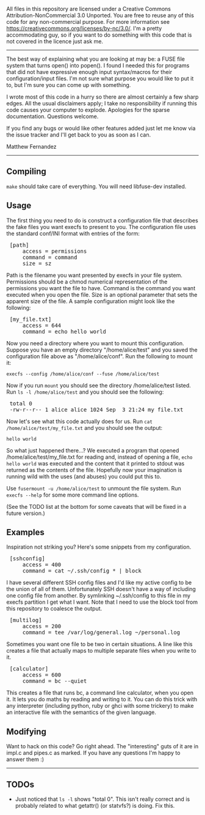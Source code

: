All files in this repository are licensed under a Creative Commons Attribution-NonCommercial 3.0 Unported. You are free to reuse any of this code for any non-commercial purpose. For more information see https://creativecommons.org/licenses/by-nc/3.0/. I'm a pretty accommodating guy, so if you want to do something with this code that is not covered in the licence just ask me.

<hr />

The best way of explaining what you are looking at may be: a FUSE file system that turns open() into popen(). I found I needed this for programs that did not have expressive enough input syntax/macros for their configuration/input files. I'm not sure what purpose you would like to put it to, but I'm sure you can come up with something.

I wrote most of this code in a hurry so there are almost certainly a few sharp edges. All the usual disclaimers apply; I take no responsibility if running this code causes your computer to explode. Apologies for the sparse documentation. Questions welcome.

If you find any bugs or would like other features added just let me know via the issue tracker and I'll get back to you as soon as I can.

Matthew Fernandez

<hr />

## Compiling

`make` should take care of everything. You will need libfuse-dev installed.

## Usage

The first thing you need to do is construct a configuration file that describes the fake files you want execfs to present to you. The configuration file uses the standard conf/INI format with entries of the form:

<pre>
 [path]
     access = permissions
     command = command
     size = sz
</pre>

Path is the filename you want presented by execfs in your file system. Permissions should be a chmod numerical representation of the permissions you want the file to have. Command is the command you want executed when you open the file. Size is an optional parameter that sets the apparent size of the file. A sample configuration might look like the following:

<pre>
 [my_file.txt]
     access = 644
     command = echo hello world
</pre>

Now you need a directory where you want to mount this configuration. Suppose you have an empty directory "/home/alice/test" and you saved the configuration file above as "/home/alice/conf". Run the following to mount it:

 `execfs --config /home/alice/conf --fuse /home/alice/test`

Now if you run `mount` you should see the directory /home/alice/test listed. Run `ls -l /home/alice/test` and you should see the following:

<pre>
 total 0
 -rw-r--r-- 1 alice alice 1024 Sep  3 21:24 my_file.txt
</pre>

Now let's see what this code actually does for us. Run `cat /home/alice/test/my_file.txt` and you should see the output:

 `hello world`

So what just happened there...? We executed a program that opened /home/alice/test/my_file.txt for reading and, instead of opening a file, `echo hello world` was executed and the content that it printed to stdout was returned as the contents of the file. Hopefully now your imagination is running wild with the uses (and abuses) you could put this to.

Use `fusermount -u /home/alice/test` to unmount the file system. Run `execfs --help` for some more command line options.

(See the TODO list at the bottom for some caveats that will be fixed in a future version.)

## Examples

Inspiration not striking you? Here's some snippets from my configuration.

<pre>
 [sshconfig]
     access = 400
     command = cat ~/.ssh/config_* | block
</pre>

  I have several different SSH config files and I'd like my active config to be the union of all of them. Unfortunately SSH doesn't have a way of including one config file from another. By symlinking ~/.ssh/config to this file in my execfs partition I get what I want. Note that I need to use the block tool from this repository to coalesce the output.

<pre>
 [multilog]
     access = 200
     command = tee /var/log/general.log ~/personal.log
</pre>

  Sometimes you want one file to be two in certain situations. A line like this creates a file that actually maps to multiple separate files when you write to it.

<pre>
 [calculator]
     access = 600
     command = bc --quiet
</pre>

This creates a file that runs bc, a command line calculator, when you open it. It lets you do maths by reading and writing to it. You can do this trick with any interpreter (including python, ruby or ghci with some trickery) to make an interactive file with the semantics of the given language.

## Modifying

Want to hack on this code? Go right ahead. The "interesting" guts of it are in impl.c and pipes.c as marked. If you have any questions I'm happy to answer them :)


<hr />

## TODOs

 - Just noticed that `ls -l` shows "total 0". This isn't really correct and is probably related to what getattr() (or statvfs?) is doing. Fix this.
